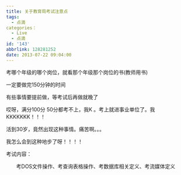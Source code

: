 ```yaml
---
title: 关于教育局考试注意点
tags:
  - 点滴
categories：
  - Live
  - 点滴
id: '143'
abbrlink: 128281252
date: 2013-07-22 09:04:00
---
```


考哪个年级的哪个岗位，就看那个年级那个岗位的书(教师用书)  
  

一定要做完150分钟的时间

  

  

有些事情要提前做，等考试后再做就晚了

  

  

哎呀，满分100分 50分都考不上，我K 。考上就进事业单位了。我KKKKKKK！！！

活到30岁，竟然出现这种事情。痛苦啊。。。

我怎么会到这种地步了呀！！！！

  

  

考试内容：

       考DOS文件操作、考查询表格操作、考数据库相关定义、考流媒体定义